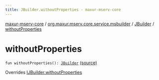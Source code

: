```yaml
---
title: JBuilder.withoutProperties - maxur-mserv-core
---
```


[maxur-mserv-core](../../index.html) / [org.maxur.mserv.core.service.msbuilder](../index.html) / [JBuilder](index.html) / [withoutProperties](.)

# withoutProperties

`fun withoutProperties(): `[`JBuilder`](index.html) [(source)](https://github.com/myunusov/maxur-mserv/tree/master/maxur-mserv-core/src/main/kotlin/org/maxur/mserv/core/service/msbuilder/Java.kt#L57)

Overrides [IJBuilder.withoutProperties](../-i-j-builder/without-properties.html)

